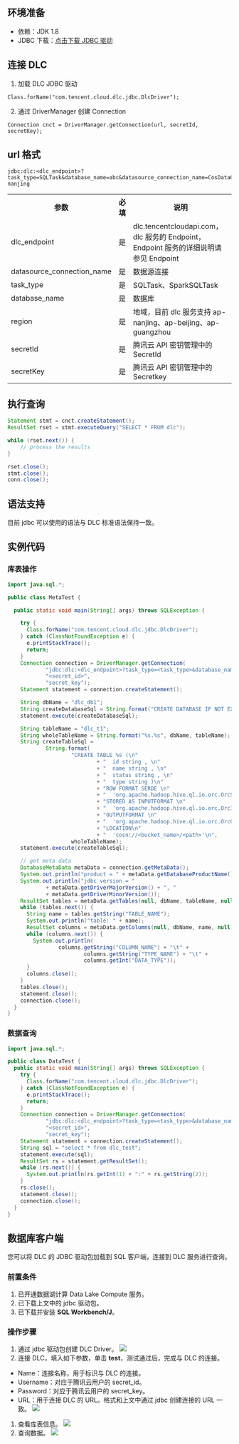 ## 环境准备
- 依赖：JDK 1.8
- JDBC 下载：[点击下载 JDBC 驱动]()

## 连接 DLC
1. 加载 DLC JDBC 驱动
```
Class.forName("com.tencent.cloud.dlc.jdbc.DlcDriver");
```
2. 通过 DriverManager 创建 Connection
```
Connection cnct = DriverManager.getConnection(url, secretId, secretKey);
```

## url 格式
```
jdbc:dlc:<dlc_endpoint>?task_type=SQLTask&database_name=abc&datasource_connection_name=CosDataCatalog&region=ap-nanjing
```
<table>
<tr>
<th>参数</th>
<th>必填</th>
<th>说明</th> 
</tr>
<tr>
<td>dlc_endpoint</td>
<td>是</td>
<td>dlc.tencentcloudapi.com，dlc 服务的 Endpoint，Endpoint 服务的详细说明请参见 Endpoint</td>
</tr>
<tr>
<td>datasource_connection_name</td>
<td>是</td>
<td>数据源连接</td>
</tr>
<tr>
<td>task_type</td>
<td>是</td>
<td>SQLTask、SparkSQLTask</td>
</tr>
<tr>
<td>database_name</td>
<td>是</td>
<td>数据库</td>
</tr>
<tr>
<td>region</td>
<td>是</td>
<td>地域，目前 dlc 服务支持 ap-nanjing、ap-beijing、ap-guangzhou</td>
</tr>
<tr>
<td>secretId</td>
<td>是</td>
<td>腾讯云 API 密钥管理中的 SecretId</td>
</tr>
<tr>
<td>secretKey</td>
<td>是</td>
<td>腾讯云 API 密钥管理中的 Secretkey</td>
</tr>
</table>

## 执行查询
```Java
Statement stmt = cnct.createStatement();
ResultSet rset = stmt.executeQuery("SELECT * FROM dlc");

while (rset.next()) {
    // process the results
}

rset.close();
stmt.close();
conn.close();
```

## 语法支持
目前 jdbc 可以使用的语法与 DLC 标准语法保持一致。

## 实例代码
### 库表操作
```Java
import java.sql.*;

public class MetaTest {

  public static void main(String[] args) throws SQLException {

    try {
      Class.forName("com.tencent.cloud.dlc.jdbc.DlcDriver");
    } catch (ClassNotFoundException e) {
      e.printStackTrace();
      return;
    }
    Connection connection = DriverManager.getConnection(
            "jdbc:dlc:<dlc_endpoint>?task_type=<task_type>&database_name=<database_name>&datasource_connection_name=CosDataCatalog&region=<region>",
            "<secret_id>",
            "secret_key");
    Statement statement = connection.createStatement();

    String dbName = "dlc_db1";
    String createDatabaseSql = String.format("CREATE DATABASE IF NOT EXISTS %s", dbName);
    statement.execute(createDatabaseSql);

    String tableName = "dlc_t1";
    String wholeTableName = String.format("%s.%s", dbName, tableName);
    String createTableSql =
            String.format(
                    "CREATE TABLE %s (\n"
                            + "  id string , \n"
                            + "  name string , \n"
                            + "  status string , \n"
                            + "  type string )\n"
                            + "ROW FORMAT SERDE \n"
                            + "  'org.apache.hadoop.hive.ql.io.orc.OrcSerde' \n"
                            + "STORED AS INPUTFORMAT \n"
                            + "  'org.apache.hadoop.hive.ql.io.orc.OrcInputFormat' \n"
                            + "OUTPUTFORMAT \n"
                            + "  'org.apache.hadoop.hive.ql.io.orc.OrcOutputFormat'\n"
                            + "LOCATION\n"
                            + "  'cosn://<bucket_name>/<path>'\n",
                    wholeTableName);
    statement.execute(createTableSql);

    // get meta data
    DatabaseMetaData metaData = connection.getMetaData();
    System.out.println("product = " + metaData.getDatabaseProductName());
    System.out.println("jdbc version = "
            + metaData.getDriverMajorVersion() + ", "
            + metaData.getDriverMinorVersion());
    ResultSet tables = metaData.getTables(null, dbName, tableName, null);
    while (tables.next()) {
      String name = tables.getString("TABLE_NAME");
      System.out.println("table: " + name);
      ResultSet columns = metaData.getColumns(null, dbName, name, null);
      while (columns.next()) {
        System.out.println(
                columns.getString("COLUMN_NAME") + "\t" +
                        columns.getString("TYPE_NAME") + "\t" +
                        columns.getInt("DATA_TYPE"));
      }
      columns.close();
    }
    tables.close();
    statement.close();
    connection.close();
  }
}
```

### 数据查询
```Java
import java.sql.*;

public class DataTest {
  public static void main(String[] args) throws SQLException {
    try {
      Class.forName("com.tencent.cloud.dlc.jdbc.DlcDriver");
    } catch (ClassNotFoundException e) {
      e.printStackTrace();
      return;
    }
    Connection connection = DriverManager.getConnection(
            "jdbc:dlc:<dlc_endpoint>?task_type=<task_type>&database_name=<database_name>&datasource_connection_name=CosDataCatalog&region=<region>",
            "<secret_id>",
            "secret_key");
    Statement statement = connection.createStatement();
    String sql = "select * from dlc_test";
    statement.execute(sql);
    ResultSet rs = statement.getResultSet();
    while (rs.next()) {
      System.out.println(rs.getInt(1) + ":" + rs.getString(2));
    }
    rs.close();
    statement.close();
    connection.close();
  }
}
```


## 数据库客户端 
您可以将 DLC 的 JDBC 驱动包加载到 SQL 客户端，连接到 DLC 服务进行查询。

### 前置条件
1. 已开通数据湖计算 Data Lake Compute 服务。
2. 已下载上文中的 jdbc 驱动包。
3. 已下载并安装 **SQL Workbench/J**。

### 操作步骤
1. 通过 jdbc 驱动包创建 DLC Driver。
![](https://main.qcloudimg.com/raw/0bc57eb7369d3a6592b0d34d121d60c9.png)
2. 连接 DLC，填入如下参数，单击 **test**，测试通过后，完成与 DLC 的连接。
 - Name：连接名称，用于标识与 DLC 的连接。
 - Username：对应于腾讯云用户的 secret_id。
 - Password：对应于腾讯云用户的 secret_key。
 - URL：用于连接 DLC 的 URL。格式和上文中通过 jdbc 创建连接的 URL 一致。
![](https://main.qcloudimg.com/raw/98ad71d15e80d6a44e995f2c26c72a3c.png)
1. 查看库表信息。
![](https://main.qcloudimg.com/raw/55f5f8cc8de1e67ef8adb9baf77d3654.png)
1. 查询数据。
![](https://main.qcloudimg.com/raw/440a29e0a6b8ebf78963cf2d1a374d13.png)

